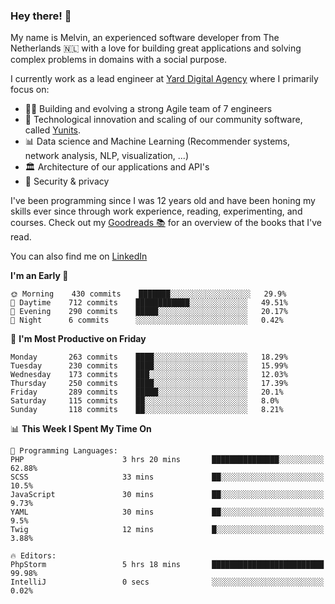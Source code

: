 ### Hey there! 👋

My name is Melvin, an experienced software developer from The Netherlands 🇳🇱 with a love for building great applications and solving complex problems in domains with a social purpose. 

I currently work as a lead engineer at [Yard Digital Agency](https://github.com/yardinternet) where I primarily focus on:

* 👏🏼 Building and evolving a strong Agile team of 7 engineers
* 🚀 Technological innovation and scaling of our community software, called [Yunits](https://www.yunits.com/).
* 📊 Data science and Machine Learning (Recommender systems, network analysis, NLP, visualization, ...)
* 🏛 Architecture of our applications and API's
* 🔐 Security & privacy

I've been programming since I was 12 years old and have been honing my skills ever since through work experience, reading, experimenting, and courses.
Check out my [Goodreads 📚](https://goodreads.com/melvinkoopmans) for an overview of the books that I've read. 

You can also find me on [LinkedIn](https://www.linkedin.com/in/melvinkoopmans)

<!--START_SECTION:waka-->
**I'm an Early 🐤** 

```text
🌞 Morning    430 commits    ███████░░░░░░░░░░░░░░░░░░   29.9% 
🌆 Daytime    712 commits    ████████████░░░░░░░░░░░░░   49.51% 
🌃 Evening    290 commits    █████░░░░░░░░░░░░░░░░░░░░   20.17% 
🌙 Night      6 commits      ░░░░░░░░░░░░░░░░░░░░░░░░░   0.42%

```
📅 **I'm Most Productive on Friday** 

```text
Monday       263 commits    ████░░░░░░░░░░░░░░░░░░░░░   18.29% 
Tuesday      230 commits    ████░░░░░░░░░░░░░░░░░░░░░   15.99% 
Wednesday    173 commits    ███░░░░░░░░░░░░░░░░░░░░░░   12.03% 
Thursday     250 commits    ████░░░░░░░░░░░░░░░░░░░░░   17.39% 
Friday       289 commits    █████░░░░░░░░░░░░░░░░░░░░   20.1% 
Saturday     115 commits    ██░░░░░░░░░░░░░░░░░░░░░░░   8.0% 
Sunday       118 commits    ██░░░░░░░░░░░░░░░░░░░░░░░   8.21%

```


📊 **This Week I Spent My Time On** 

```text
💬 Programming Languages: 
PHP                      3 hrs 20 mins       ███████████████░░░░░░░░░░   62.88% 
SCSS                     33 mins             ██░░░░░░░░░░░░░░░░░░░░░░░   10.5% 
JavaScript               30 mins             ██░░░░░░░░░░░░░░░░░░░░░░░   9.73% 
YAML                     30 mins             ██░░░░░░░░░░░░░░░░░░░░░░░   9.5% 
Twig                     12 mins             █░░░░░░░░░░░░░░░░░░░░░░░░   3.88%

🔥 Editors: 
PhpStorm                 5 hrs 18 mins       █████████████████████████   99.98% 
IntelliJ                 0 secs              ░░░░░░░░░░░░░░░░░░░░░░░░░   0.02%

```


<!--END_SECTION:waka-->
